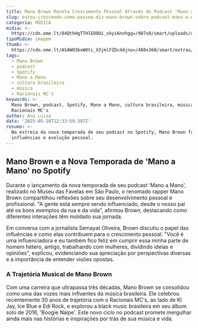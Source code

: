 ```yaml
---
title: Mano Brown Revela Crescimento Pessoal Através do Podcast 'Mano a Mano'
slug: estou-crescendo-como-pessoa-diz-mano-brown-sobre-podcast-mano-a-mano
categoria: MÚSICA
midia: >-
  https://cdn.ome.lt/84QthHgTTHlEO8Oi_xkyi6nnhgg=/987x0/smart/uploads/conteudo/fotos/WhatsApp_Image_2025-05-09_at_18.48.28.jpeg
tipoMidia: imagem
thumb: >-
  https://cdn.ome.lt/ASAWO3bxW0ti_X3jmlFZDc4djno=/480x360/smart/extras/conteudos/Mano_Brown_Mano_a_Mano_Original_Spotify_destaquq.png
tags:
  - Mano Brown
  - podcast
  - Spotify
  - Mano a Mano
  - cultura brasileira
  - música
  - Racionais MC's
keywords: >-
  Mano Brown, podcast, Spotify, Mano a Mano, cultura brasileira, música,
  Racionais MC's
author: Ana Luiza
data: '2025-05-10T12:33:59.397Z'
resumo: >-
  Na estreia da nova temporada de seu podcast no Spotify, Mano Brown fala sobre
  influências e evolução pessoal.
---
```


## Mano Brown e a Nova Temporada de 'Mano a Mano' no Spotify

Durante o lançamento da nova temporada de seu podcast 'Mano a Mano', realizado no Museu das Favelas em São Paulo, o renomado rapper Mano Brown compartilhou reflexões sobre seu desenvolvimento pessoal e profissional. "A gente está sempre sendo influenciado, desde o nosso pai até os bons exemplos da rua e da vida", afirmou Brown, destacando como diferentes interações têm moldado sua jornada.

Em conversa com a jornalista Semayat Oliveira, Brown discutiu o papel das influências e como elas contribuem para o crescimento pessoal. "Você é uma influenciadora e eu também fico feliz em cumprir essa minha parte de homem hétero, antigo, trabalhando com mulheres, dividindo ideias e opiniões", explicou, evidenciando sua apreciação por perspectivas diversas e a importância de entender visões opostas.

### A Trajetória Musical de Mano Brown

Com uma carreira que ultrapassa três décadas, Mano Brown se consolidou como uma das vozes mais influentes da música brasileira. Ele celebrou recentemente 30 anos de trajetória com o Racionais MC's, ao lado de Kl Jay, Ice Blue e Edi Rock, e explorou a black music brasileira em seu álbum solo de 2016, 'Boogie Naipe'. Este novo ciclo no podcast promete mergulhar ainda mais nas histórias e inspirações por trás de sua música e vida.
